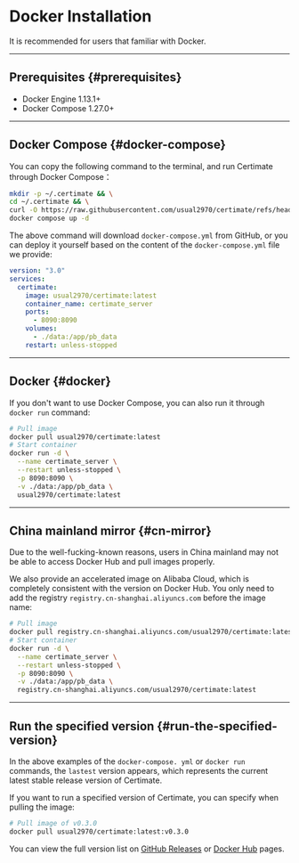 ﻿# Docker Installation

It is recommended for users that familiar with Docker.

---

## Prerequisites {#prerequisites}

- Docker Engine 1.13.1+
- Docker Compose 1.27.0+

---

## Docker Compose {#docker-compose}

You can copy the following command to the terminal, and run Certimate through Docker Compose：

```bash
mkdir -p ~/.certimate && \
cd ~/.certimate && \
curl -O https://raw.githubusercontent.com/usual2970/certimate/refs/heads/main/docker/docker-compose.yml && \
docker compose up -d
```

The above command will download `docker-compose.yml` from GitHub, or you can deploy it yourself based on the content of the `docker-compose.yml` file we provide:

```yaml showLineNumbers
version: "3.0"
services:
  certimate:
    image: usual2970/certimate:latest
    container_name: certimate_server
    ports:
      - 8090:8090
    volumes:
      - ./data:/app/pb_data
    restart: unless-stopped
```

---

## Docker {#docker}

If you don't want to use Docker Compose, you can also run it through `docker run` command:

```bash
# Pull image
docker pull usual2970/certimate:latest
# Start container
docker run -d \
  --name certimate_server \
  --restart unless-stopped \
  -p 8090:8090 \
  -v ./data:/app/pb_data \
  usual2970/certimate:latest
```

---

## China mainland mirror {#cn-mirror}

Due to the well-fucking-known reasons, users in China mainland may not be able to access Docker Hub and pull images properly.

We also provide an accelerated image on Alibaba Cloud, which is completely consistent with the version on Docker Hub. You only need to add the registry `registry.cn-shanghai.aliyuncs.com` before the image name:

```bash
# Pull image
docker pull registry.cn-shanghai.aliyuncs.com/usual2970/certimate:latest
# Start container
docker run -d \
  --name certimate_server \
  --restart unless-stopped \
  -p 8090:8090 \
  -v ./data:/app/pb_data \
  registry.cn-shanghai.aliyuncs.com/usual2970/certimate:latest
```

---

## Run the specified version {#run-the-specified-version}

In the above examples of the `docker-compose. yml` or `docker run` commands, the `lastest` version appears, which represents the current latest stable release version of Certimate.

If you want to run a specified version of Certimate, you can specify when pulling the image:

```bash
# Pull image of v0.3.0
docker pull usual2970/certimate:latest:v0.3.0
```

You can view the full version list on [GitHub Releases](https://github.com/usual2970/certimate/releases) or [Docker Hub](https://hub.docker.com/r/usual2970/certimate/tags) pages.
